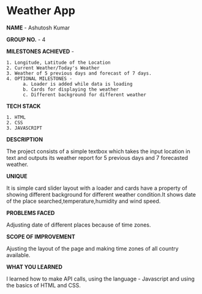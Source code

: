 # Weather App

**NAME** - Ashutosh Kumar


**GROUP NO.** - 4


**MILESTONES ACHIEVED** - 

    1. Longitude, Latitude of the Location
    2. Current Weather/Today's Weather
    3. Weather of 5 previous days and forecast of 7 days.
    4. OPTIONAL MILESTONES -
          a. Loader is added while data is loading 
          b. Cards for displaying the weather
          c. Different background for different weather

          
          
**TECH STACK**

    1. HTML
    2. CSS
    3. JAVASCRIPT


**DESCRIPTION**

The project consists of a simple textbox which takes the input location in text and outputs its weather report for 5 previous days and 7 forecasted weather.


**UNIQUE**

It is simple card slider layout with a loader and cards have a property of showing different background for different weather condition.It shows date of the place searched,temperature,humidity and wind speed.


**PROBLEMS FACED**

Adjusting date of different places because of time zones. 


**SCOPE OF IMPROVEMENT**

Ajusting the layout of the page and making time zones of all country available.


**WHAT YOU LEARNED**

I learned how to make API calls, using the language - Javascript and using the basics of HTML and CSS.
